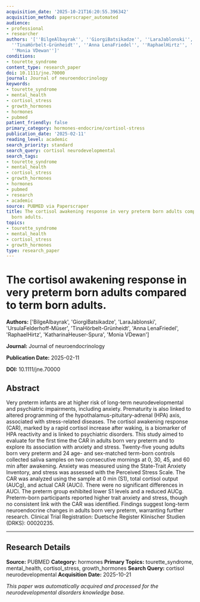 ```yaml
---
acquisition_date: '2025-10-21T16:20:55.396342'
acquisition_method: paperscraper_automated
audience:
- professional
- researcher
authors: '[''BilgeAlbayrak'', ''GiorgiBatsikadze'', ''LaraJablonski'', ''UrsulaFelderhoff-Müser'',
  ''TinaHörbelt-Grünheidt'', ''Anna LenaFriedel'', ''RaphaelHirtz'', ''KatharinaHeuser-Spura'',
  ''Monia VDewan'']'
conditions:
- tourette_syndrome
content_type: research_paper
doi: 10.1111/jne.70000
journal: Journal of neuroendocrinology
keywords:
- tourette_syndrome
- mental_health
- cortisol_stress
- growth_hormones
- hormones
- pubmed
patient_friendly: false
primary_category: hormones-endocrine/cortisol-stress
publication_date: '2025-02-11'
reading_level: academic
search_priority: standard
search_query: cortisol neurodevelopmental
search_tags:
- tourette_syndrome
- mental_health
- cortisol_stress
- growth_hormones
- hormones
- pubmed
- research
- academic
source: PUBMED via Paperscraper
title: The cortisol awakening response in very preterm born adults compared to term
  born adults.
topics:
- tourette_syndrome
- mental_health
- cortisol_stress
- growth_hormones
type: research_paper
---
```


# The cortisol awakening response in very preterm born adults compared to term born adults.

**Authors:** ['BilgeAlbayrak', 'GiorgiBatsikadze', 'LaraJablonski', 'UrsulaFelderhoff-Müser', 'TinaHörbelt-Grünheidt', 'Anna LenaFriedel', 'RaphaelHirtz', 'KatharinaHeuser-Spura', 'Monia VDewan']

**Journal:** Journal of neuroendocrinology

**Publication Date:** 2025-02-11

**DOI:** 10.1111/jne.70000

## Abstract

Very preterm infants are at higher risk of long-term neurodevelopmental and psychiatric impairments, including anxiety. Prematurity is also linked to altered programming of the hypothalamus-pituitary-adrenal (HPA) axis, associated with stress-related diseases. The cortisol awakening response (CAR), marked by a rapid cortisol increase after waking, is a biomarker of HPA reactivity and is linked to psychiatric disorders. This study aimed to evaluate for the first time the CAR in adults born very preterm and to explore its association with anxiety and stress. Twenty-five young adults born very preterm and 24 age- and sex-matched term-born controls collected saliva samples on two consecutive mornings at 0, 30, 45, and 60 min after awakening. Anxiety was measured using the State-Trait Anxiety Inventory, and stress was assessed with the Perceived Stress Scale. The CAR was analyzed using the sample at 0 min (S1), total cortisol output (AUCg), and actual CAR (AUCi). There were no significant differences in AUCi. The preterm group exhibited lower S1 levels and a reduced AUCg. Preterm-born participants reported higher trait anxiety and stress, though no consistent link with the CAR was identified. Findings suggest long-term neuroendocrine changes in adults born very preterm, warranting further research. Clinical Trial Registration: Duetsche Register Klinischer Studien (DRKS): 00020235.

---

## Research Details

**Source:** PUBMED
**Category:** hormones
**Primary Topics:** tourette_syndrome, mental_health, cortisol_stress, growth_hormones
**Search Query:** cortisol neurodevelopmental
**Acquisition Date:** 2025-10-21

*This paper was automatically acquired and processed for the neurodevelopmental disorders knowledge base.*
